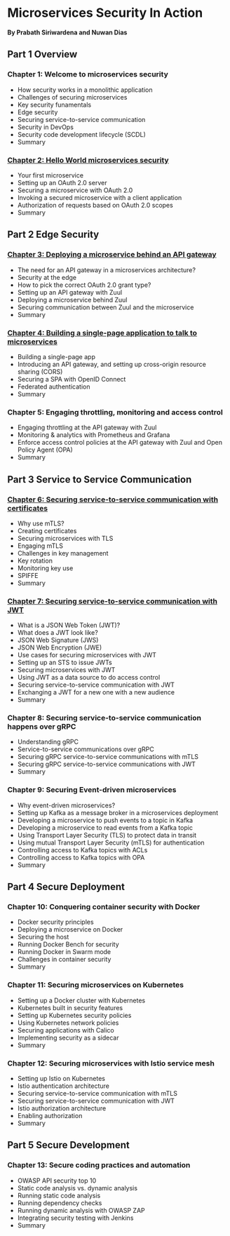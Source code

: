 # Microservices Security In Action
**By Prabath Siriwardena and Nuwan Dias**

## Part 1 Overview
### Chapter 1: Welcome to microservices security
* How security works in a monolithic application 
* Challenges of securing microservices 
* Key security funamentals 
* Edge security
* Securing service-to-service communication 
* Security in DevOps 
* Security code development lifecycle (SCDL) 
* Summary

### [Chapter 2: Hello World microservices security](https://github.com/microservices-security-in-action/samples/tree/master/chapter02)
* Your first microservice
* Setting up an OAuth 2.0 server 
* Securing a microservice with OAuth 2.0 
* Invoking a secured microservice with a client application 
* Authorization of requests based on OAuth 2.0 scopes
* Summary  

## Part 2 Edge Security
### [Chapter 3: Deploying a microservice behind an API gateway](https://github.com/microservices-security-in-action/samples/tree/master/chapter03)
* The need for an API gateway in a microservices architecture?
* Security at the edge
* How to pick the correct OAuth 2.0 grant type?
* Setting up an API gateway with Zuul
* Deploying a microservice behind Zuul
* Securing communication between Zuul and the microservice
* Summary

### [Chapter 4: Building a single-page application to talk to microservices](https://github.com/microservices-security-in-action/samples/tree/master/chapter04)
* Building a single-page app 
* Introducing an API gateway, and setting up cross-origin resource sharing (CORS)
* Securing a SPA with OpenID Connect 
* Federated authentication 
* Summary

### Chapter 5: Engaging throttling, monitoring and access control
* Engaging throttling at the API gateway with Zuul
* Monitoring & analytics with Prometheus and Grafana
* Enforce access control policies at the API gateway with Zuul and Open Policy Agent (OPA)
* Summary

## Part 3 Service to Service Communication
### [Chapter 6: Securing service-to-service communication with certificates](https://github.com/microservices-security-in-action/samples/tree/master/chapter06)
* Why use mTLS? 
* Creating certificates
* Securing microservices with TLS 
* Engaging mTLS
* Challenges in key management 
* Key rotation
* Monitoring key use 
* SPIFFE 
* Summary  
					
### [Chapter 7: Securing service-to-service communication with JWT](https://github.com/microservices-security-in-action/samples/tree/master/chapter07)
* What is a JSON Web Token (JWT)? 
* What does a JWT look like? 
* JSON Web Signature (JWS) 
* JSON Web Encryption (JWE)
* Use cases for securing microservices with JWT 
* Setting up an STS to issue JWTs 
* Securing microservices with JWT
* Using JWT as a data source to do access control
* Securing service-to-service communication with JWT
* Exchanging a JWT for a new one with a new audience
* Summary  

### Chapter 8: Securing service-to-service communication happens over gRPC
* Understanding gRPC 
* Service-to-service communications over gRPC 
* Securing gRPC service-to-service communications with mTLS 
* Securing gRPC service-to-service communications with JWT          
* Summary
					
### Chapter 9: Securing Event-driven microservices
* Why event-driven microservices?
* Setting up Kafka as a message broker in a microservices deployment
* Developing a microservice to push events to a topic in Kafka
* Developing a microservice to read events from a Kafka topic
* Using Transport Layer Security (TLS) to protect data in transit 
* Using mutual Transport Layer Security (mTLS) for authentication 
* Controlling access to Kafka topics with ACLs 
* Controlling access to Kafka topics with OPA          
* Summary									

## Part 4 Secure Deployment 
### Chapter 10: Conquering container security with Docker
* Docker security principles
* Deploying a microservice on Docker
* Securing the host
* Running Docker Bench for security
* Running Docker in Swarm mode
* Challenges in container security 
* Summary
					
### Chapter 11: Securing microservices on Kubernetes
* Setting up a Docker cluster with Kubernetes
* Kubernetes built in security features
* Setting up Kubernetes security policies
* Using Kubernetes network policies 
* Securing applications with Calico 
* Implementing security as a sidecar 
* Summary
	
### Chapter 12: Securing microservices with Istio service mesh
* Setting up Istio on Kubernetes 
* Istio authentication architecture 
* Securing service-to-service communication with mTLS 
* Securing service-to-service communication with JWT 
* Istio authorization architecture 
* Enabling authorization 
* Summary  

## Part 5 Secure Development 
### Chapter 13: Secure coding practices and automation
* OWASP API security top 10 
* Static code analysis vs. dynamic analysis
* Running static code analysis
* Running dependency checks
* Running dynamic analysis with OWASP ZAP 
* Integrating security testing with Jenkins 
* Summary  
